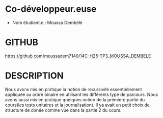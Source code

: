 # Co-développeur.euse
* Nom étudiant.e : Moussa Dembélé

# GITHUB
https://github.com/moussadem7140/14C-H25-TP3_MOUSSA_DEMBELE
# DESCRIPTION
Nous avons mis en pratique la notion de recursivité essentiellement appliquée au arbre binaire en utilisant les différents type de parcours. Nous avons aussi mis en pratique quelques notion
de la prémière partie du cours(les tests unitaires et la journalisation). Il ya avait un petit choix de structure de donée comme vue dans la partie 2 du cours.

